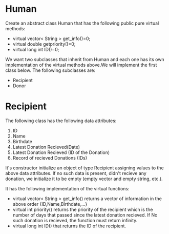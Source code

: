 # Human 
Create an abstract class Human that has the following public pure virtual methods:

- virtual vector< String >  get_info()=0;
- virtual double getpriority()=0;
- virtual long int ID()=0;


We want two subclasses that inherit from Human and each one has its own implementation of the virtual methods above.We will implement the first class below.
The following subclasses are:
- Recipient
- Donor

# Recipient
The following class has the following data attributes:
1. ID
2. Name
3. Birthdate
4. Latest Donation Recieved(Date)
5. Latest Donation Recieved (ID of the Donation)
6. Record of recieved Donations (IDs)

It's constructor initialize an object of type Recipient assigning values to the above data attributes. If no such data is present, didn't recieve any donation, we initialize it to be empty (empty vector and empty string, etc.).

It has the following implementation of the virtual functions:
- virtual vector< String >  get_info() returns a vector of information in the above order {ID,Name,Birthdate,...}
- virtual int priority() returns the priority of the recipient which is the number of days that passed since the latest donation recieved. If No such donation is recieved, the function must return infinity.
- virtual long int ID() that returns the ID of the recipient.
